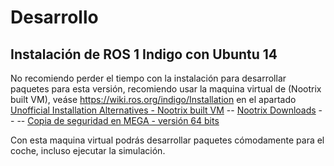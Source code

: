 # Desarrollo

## Instalación de ROS 1 Indigo con Ubuntu 14

No recomiendo perder el tiempo con la instalación para desarrollar paquetes para esta versión, recomiendo usar la maquina virtual de (Nootrix built VM), veáse https://wiki.ros.org/indigo/Installation en el apartado [Unofficial Installation Alternatives - Nootrix built VM](http://nootrix.com/2014/09/ros-indigo-virtual-machine/) -- [Nootrix Downloads](https://nootrix.com/downloads/#RosVM) -- -- [Copia de seguridad en MEGA - versión 64 bits](https://mega.nz/folder/IT8g2SQI#X35sbSEqDww3QY3RpJNtVA)

Con esta maquina virtual podrás desarrollar paquetes cómodamente para el coche, incluso ejecutar la simulación.